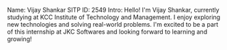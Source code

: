 Name: Vijay Shankar
SITP ID: 2549
Intro:
Hello! I'm Vijay Shankar, currently studying at KCC Institute of Technology and Management. I enjoy exploring new technologies and solving real-world problems. I'm excited to be a part of this internship at JKC Softwares and looking forward to learning and growing!
